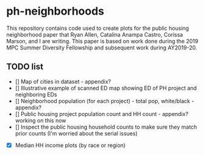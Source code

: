 # ph-neighborhoods
This repository contains code used to create plots for the public housing neighborhood paper
that Ryan Allen, Catalina Anampa Castro, Corissa Marson, and I are writing. This paper is 
based on work done during the 2019 MPC Summer Diversity Fellowship and subsequent work
during AY2019-20.

## TODO list
- [] Map of cities in dataset - appendix?
- [] Illustrative example of scanned ED map showing ED of PH project and neighboring EDs
- [] Neighborhood population (for each project) - total pop, white/black - appendix?
- [] Public housing project population count and HH count - appendix? working on this now
- [] Inspect the public housing household counts to make sure they match prior counts (I'm worried about the serial issues)
- [X] Median HH income plots (by race or region)
